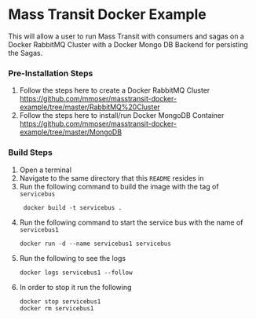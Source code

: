 # Mass Transit Docker Example

This will allow a user to run Mass Transit with consumers and sagas on a Docker RabbitMQ Cluster with a Docker Mongo DB Backend for persisting the Sagas.

### Pre-Installation Steps

1. Follow the steps here to create a Docker RabbitMQ Cluster https://github.com/mmoser/masstransit-docker-example/tree/master/RabbitMQ%20Cluster
2. Follow the steps here to install/run Docker MongoDB Container https://github.com/mmoser/masstransit-docker-example/tree/master/MongoDB

### Build Steps

1. Open a terminal
2. Navigate to the same directory that this `README` resides in
3. Run the following command to build the image with the tag of `servicebus`
   ```
    docker build -t servicebus .
   ```
4. Run the following command to start the service bus with the name of `servicebus1`
   ```
   docker run -d --name servicebus1 servicebus
   ```
5. Run the following to see the logs
   ```
   docker logs servicebus1 --follow
   ```
6. In order to stop it run the following
   ```
   docker stop servicebus1
   docker rm servicebus1
   ``` 